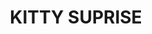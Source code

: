 ---
layout: comic
title: "KITTY SUPRISE"
note: "BASED ON A TRUE STORY WHICH IS TRUE."
comic:
- image: 3-a.gif
  alt: "Scene: 2 penguins stand in a valley.\nPokey1 says: THIS IS NICE\nPokey2 says: YES! MOST SPLENDID INDEED!"
- image: 3-b.gif
  alt: "Scene: They stay where they were."
- image: 3-c.gif
  alt: "Scene: Suddenly surrounded by kittens, some awake and some asleep, lots and lots of kittens\nBoth Pokeys say: ARGH!! KITTIES!!!"
---